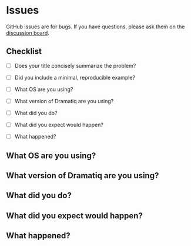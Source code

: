 # Issues

GitHub issues are for bugs.  If you have questions, please ask them on the [discussion board](https://discuss.dramatiq.io).

## Checklist

* [ ] Does your title concisely summarize the problem?
* [ ] Did you include a minimal, reproducible example?
* [ ] What OS are you using?
* [ ] What version of Dramatiq are you using?
* [ ] What did you do?
* [ ] What did you expect would happen?
* [ ] What happened?


## What OS are you using?

<!-- for example: Ubuntu 16.04 or macOS 10.13.3 -->


## What version of Dramatiq are you using?

<!-- run this command to find out: python -c 'import dramatiq; print(dramatiq.__version__)' -->


## What did you do?

<!-- be descriptive, but succint -->


## What did you expect would happen?

<!-- be descriptive, but succint -->


## What happened?

<!-- be descriptive, but succint -->
